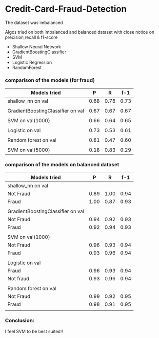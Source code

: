 # Credit-Card-Fraud-Detection

The dataset was imbalanced

Algos tried on both imbalanced and balanced dataset with close notice on precision,recall & f1-score

- Shallow Neural Network
- GradientBoostingClassifier
- SVM
- Logistic Regression
- RandomForest

### comparison of the models (for fraud)

|         Models tried                             |       P    |     R    |   f-1   |
|--------------------------------------------------|------------|----------|---------|
|shallow_nn on val                                 |     0.68   |  0.78    | 0.73    |
|                                                  |            |          |         |
|GradientBoostingClassifier on val                 |     0.67   |  0.67    | 0.67    |
|                                                  |            |          |         |
|SVM on val(1000)                                  |     0.66   |   0.64   |  0.65   |
|                                                  |            |          |         |
|Logistic on val                                   |     0.73   |   0.53   |  0.61   |
|                                                  |            |          |         |
|Random forest on val                              |     0.81   |   0.47   |  0.60   |
|                                                  |            |          |         |
|SVM on val(5000)                                  |     0.18   |   0.83   |  0.29   |

### comparison of the models on balanced dataset

|         Models tried                             |       P    |     R    |   f-1   |
|--------------------------------------------------|------------|----------|---------|
|shallow_nn on val                                 |            |          |         |
|Not Fraud                                         |      0.89  |   1.00   |  0.94   |
|Fraud                                             |      1.00  |   0.87   |  0.93   |    
|                                                  |            |          |         |
|GradientBoostingClassifier on val                 |            |          |         |
|Not Fraud                                         |      0.94  |   0.92   |  0.93   |
|Fraud                                             |      0.92  |   0.94   |  0.93   |  
|                                                  |            |          |         |
|SVM on val(1000)                                  |            |          |         |
|Not Fraud                                         |      0.96  |   0.93   |  0.94   |
|Fraud                                             |      0.93  |   0.96   |  0.94   |  
|                                                  |            |          |         |
|Logistic on val                                   |            |          |         |
|Fraud                                             |     0.96   |   0.93   |  0.94   |
|Not fraud                                         |     0.93   |   0.96   |  0.94   |
|                                                  |            |          |         |
|Random forest on val                              |            |          |         |
|Not Fraud                                         |      0.99  |   0.92   |  0.95   |
|Fraud                                             |      0.98  |   0.91   |  0.95   |  
|                                                  |            |          |         |

### Conclusion:

I feel SVM to be best suited!!
